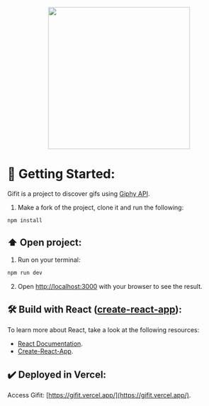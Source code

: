 <p align="center">
<img src="https://gifit.vercel.app/img/animations/giphy4.gif" width="320px">
</p>

# 🚀 Getting Started:

Gifit is a project to discover gifs using [Giphy API](https://developers.giphy.com/).

1. Make a fork of the project, clone it and run the following:

```bash
npm install
```

## ⬆️ Open project:

1. Run on your terminal:

```bash
npm run dev
```

2. Open [http://localhost:3000](http://localhost:3000) with your browser to see the result.

## 🛠️ Build with React ([create-react-app](https://github.com/facebook/create-react-app)):

To learn more about React, take a look at the following resources:

- [React Documentation](https://es.reactjs.org/).
- [Create-React-App](https://create-react-app.dev/docs/getting-started/).

## ✔️ Deployed in Vercel:

Access Gifit: [https://gifit.vercel.app/](https://gifit.vercel.app/).
